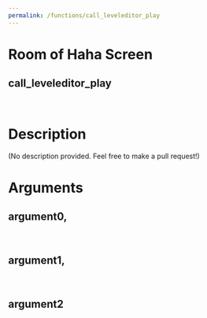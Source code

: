 ```yaml
---
permalink: /functions/call_leveleditor_play
---
```

# Room of Haha Screen  
## call_leveleditor_play  
&nbsp;  
# Description  
(No description provided. Feel free to make a pull request!) 
&nbsp;  
# Arguments
## argument0, 

&nbsp;  
## argument1, 

&nbsp;  
## argument2

&nbsp;  


